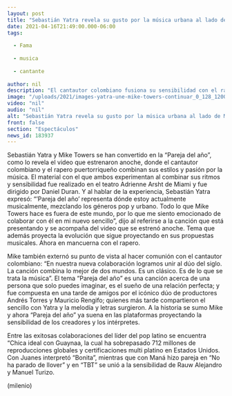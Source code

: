 ```yaml
---
layout: post
title: "Sebastián Yatra revela su gusto por la música urbana al lado de Mike Towers"
date: 2021-04-16T21:49:00.000-06:00
tags:
  
  - Fama
  
  - musica
  
  - cantante
  
author: nil
description: "El cantautor colombiano fusiona su sensibilidad con el rapero puertorriqueño Mike Towers, con quien interpreta Pareja del año, tema del que anoche estrenaron video "
image: "/uploads/2021/images-yatra-une-mike-towers-continuar_0_128_1200_747.jpg"
video: "nil"
audio: "nil"
alt: "Sebastián Yatra revela su gusto por la música urbana al lado de Mike Towers"
front: false
section: "Espectáculos"
news_id: 183937
---
```


Sebastián Yatra y Mike Towers se han convertido en la “Pareja del año”, como lo revela el video que estrenaron anoche, donde el cantautor colombiano y el rapero puertorriqueño combinan sus estilos y pasión por la música. El material con el que ambos experimentan al combinar sus ritmos y sensibilidad fue realizado en el teatro Adrienne Arsht de Miami y fue dirigido por Daniel Duran. Y al hablar de la experiencia, Sebastián Yatra expresó: “’Pareja del año’ representa dónde estoy actualmente musicalmente, mezclando los géneros pop y urbano. Todo lo que Mike Towers hace es fuera de este mundo, por lo que me siento emocionado de colaborar con él en mi nuevo sencillo”, dijo al referirse a la canción que está presentando y se acompaña del video que se estrenó anoche. Tema que además proyecta la evolución que sigue proyectando en sus propuestas musicales. Ahora en mancuerna con el rapero.

Mike también externó su punto de vista al hacer comunión con el cantautor colombiano: “En nuestra nueva colaboración logramos unir al dúo del siglo. La canción combina lo mejor de dos mundos. Es un clásico. Es de lo que se trata la música”. El tema “Pareja del año” es una canción acerca de una persona que solo puedes imaginar, es el sueño de una relación perfecta; y fue compuesta en una tarde de amigos por el icónico dúo de productores Andrés Torres y Mauricio Rengifo; quienes más tarde compartieron el sencillo con Yatra y la melodía y letras surgieron. A la historia se sumo Mike y ahora “Pareja del año” ya suena en las plataformas proyectando la sensibilidad de los creadores y los intérpretes. 

Entre las exitosas colaboraciones del líder del pop latino se encuentra “Chica ideal con Guaynaa, la cual ha sobrepasado 712 millones de reproducciones globales y certificaciones multi platino en Estados Unidos. Con Juanes interpretó “Bonita”, mientras que con Maná hizo pareja en “No ha parado de llover” y en “TBT” se unió a la sensibilidad de Rauw Alejandro y Manuel Turizo. 

(milenio)